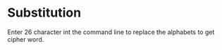 # Substitution
Enter 26 character int the command line to replace the alphabets to get cipher word.
